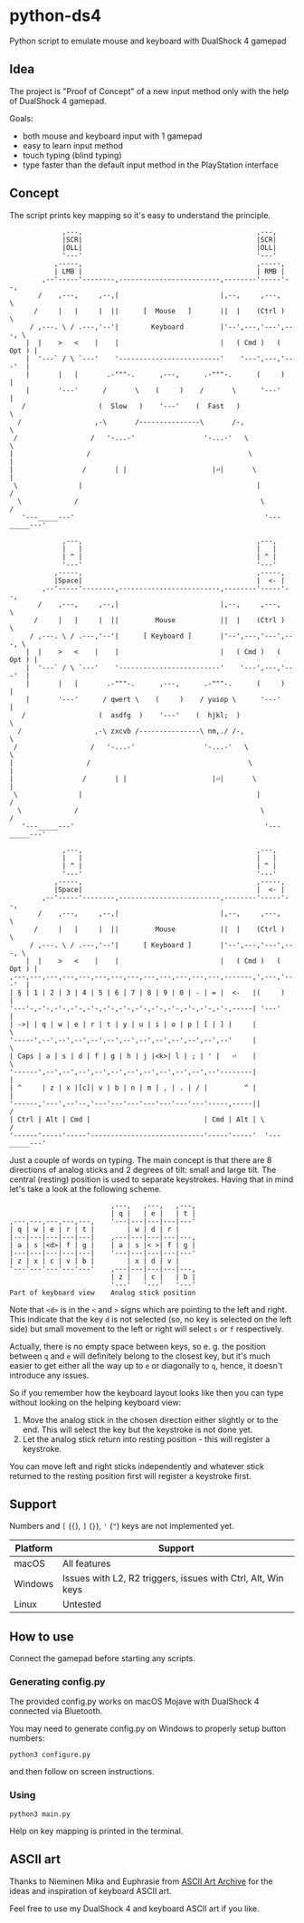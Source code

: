 # python-ds4
Python script to emulate mouse and keyboard with DualShock 4 gamepad

## Idea

The project is "Proof of Concept" of a new input method only with the help of DualShock 4 gamepad.

Goals:

- both mouse and keyboard input with 1 gamepad
- easy to learn input method
- touch typing (blind typing)
- type faster than the default input method in the PlayStation interface

## Concept

The script prints key mapping so it's easy to understand the principle.

```
             ,---,                                           ,---,
             |SCR|                                           |SCR|
             |OLL|                                           |OLL|
             '---'                                           '---'
           ,-----,                                           ,-----,
           | LMB |                                           | RMB |
        ,--'-----'--------,-------------------------,--------'-----'--,
       /    ,---,     ,--,|                         |,--,     ,---,    \
      /     |   |     |  ||      [  Mouse   ]       ||  |    (Ctrl )    \
     / ,---. \ / .---,'--'|        Keyboard         |'--',---,'---',---, \
    |  |    >   <    |    |                         |   ( Cmd )   ( Opt ) |
    |  '---` / \ `---'    '-------------------------'    '---',---,'---'  |
    |       |   |       .-"""-.      ,---,      .-"""-.      (     )      |
    |       '---'      /       \    (     )    /       \      '---'       |
   /                  (  Slow   )    '---'    (  Fast   )                  \
  /                  ,-\       /---------------\       /-,                  \
 /                  /   '-...-'                 '-...-'   \                  \
|                  /                                       \                  |
|                 /       | |                     |⏎|       \                 |
 \               |                                           |               /
  \             /                                             \             /
   '---_____---'                                               '---_____---'

             ,---,                                           ,---,
             |   |                                           |   |
             | ^ |                                           | ^ |
             '---'                                           '---'
           ,-----,                                           ,-----,
           |Space|                                           |  <- |
        ,--'-----'--------,-------------------------,--------'-----'--,
       /    ,---,     ,--,|                         |,--,     ,---,    \
      /     |   |     |  ||         Mouse           ||  |    (Ctrl )    \
     / ,---. \ / .---,'--'|      [ Keyboard ]       |'--',---,'---',---, \
    |  |    >   <    |    |                         |   ( Cmd )   ( Opt ) |
    |  '---` / \ `---'    '-------------------------'    '---',---,'---'  |
    |       |   |       .-"""-.      ,---,      .-"""-.      (     )      |
    |       '---'      / qwert \    (     )    / yuiop \      '---'       |
   /                  (  asdfg  )    '---'    (  hjkl;  )                  \
  /                  ,-\ zxcvb /---------------\ nm,./ /-,                  \
 /                  /   '-...-'                 '-...-'   \                  \
|                  /                                       \                  |
|                 /       | |                     |⏎|       \                 |
 \               |                                           |               /
  \             /                                             \             /
   '---_____---'                                               '---_____---'

             ,---,                                           ,---,
             |   |                                           |   |
             | ^ |                                           | ^ |
             '---'                                           '---'
           ,-----,                                           ,-----,
           |Space|                                           |  <- |
        ,--'-----'--------,-------------------------,--------'-----'--,
       /    ,---,     ,--,|                         |,--,     ,---,    \
      /     |   |     |  ||         Mouse           ||  |    (Ctrl )    \
     / ,---. \ / .---,'--'|      [ Keyboard ]       |'--',---,'---',---, \
    |  |    >   <    |    |                         |   ( Cmd )   ( Opt ) |
,---,---,---,---,---,---,---,---,---,---,---,---,---,-------,',---,'---'  |
| § | 1 | 2 | 3 | 4 | 5 | 6 | 7 | 8 | 9 | 0 | - | = |  <-   |(     )      |
'---'-,-'-,-'-,-'-,-'-,-'-,-'-,-'-,-'-,-'-,-'-,-'-,-'-,-----| '---'       |
| ->| | q | w | e | r | t | y | u | i | o | p | [ | ] |     |              \
'-----',--',--',--',--',--',--',--',--',--',--',--',--'     |               \
| Caps | a | s | d | f | g | h | j |<k>| l | ; | ' |   ⏎    |                \
'------',--',--',--',--',--',--',--',--',--',--',--'--------|                 |
| ^     | z | x |[c]| v | b | n | m | , | . | / |         ^ |                 |
'------,'---',--'--,'---'---'---'---'---'---'---'-----,-----||               /
| Ctrl | Alt | Cmd |                            | Cmd | Alt | \             /
'------'-----'-----'----------------------------'-----'-----'  '---_____---'
```

Just a couple of words on typing. The main concept is that there are 8 directions of analog sticks and 2 degrees of tilt: small and large tilt. The central (resting) position is used to separate keystrokes.
Having that in mind let's take a look at the following scheme.
```
                         ,---,   ,---,   ,---,
                         | q |   | e |   | t |
,---,---,---,---,---,    '---|---|---|---|---'
| q | w | e | r | t |        | w | d | r |
|---|---|---|---|---|    ,---|---|---|---|---,
| a | s |<d>| f | g |    | a | s |< >| f | g |
|---|---|---|---|---|    '---|---|---|---|---'
| z | x | c | v | b |        | x | d | v |
'---'---'---'---'---'    ,---|---|---|---|---,
                         | z |   | c |   | b |
                         '---'   '---'   '---'
Part of keyboard view    Analog stick position
```

Note that `<d>` is in the `<` and `>` signs which are pointing to the left and right.
This indicate that the key `d` is not selected (so, no key is selected on the left side)
but small movement to the left or right will select `s` or `f` respectively.

Actually, there is no empty space between keys, so e. g. the position between `q` and `e` will
definitely belong to the closest key, but it's much easier to get either all the way up to `e`
or diagonally to `q`, hence, it doesn't introduce any issues.

So if you remember how the keyboard layout looks like then you can type without
looking on the helping keyboard view:
1. Move the analog stick in the chosen direction either slightly or to the end.
This will select the key but the keystroke is not done yet.
2. Let the analog stick return into resting position - this will register a keystroke.

You can move left and right sticks independently and whatever stick returned to the
resting position first will register a keystroke first.

## Support

Numbers and `[` (`{`), `]` (`}`), `'` (`"`) keys are not implemented yet.

| Platform | Support                                                      |
|----------|--------------------------------------------------------------|
| macOS    | All features                                                 |
| Windows  | Issues with L2, R2 triggers, issues with Ctrl, Alt, Win keys |
| Linux    | Untested                                                     |

## How to use

Connect the gamepad before starting any scripts.

### Generating config.py

The provided config.py works on macOS Mojave with DualShock 4 connected via Bluetooth.

You may need to generate config.py on Windows to properly setup button numbers:
```
python3 configure.py
```
and then follow on screen instructions.

### Using

```
python3 main.py
```
Help on key mapping is printed in the terminal.

## ASCII art

Thanks to Nieminen Mika and Euphrasie from [ASCII Art Archive](https://www.asciiart.eu/computers/keyboards)
for the ideas and inspiration of keyboard ASCII art.

Feel free to use my DualShock 4 and keyboard ASCII art if you like.
